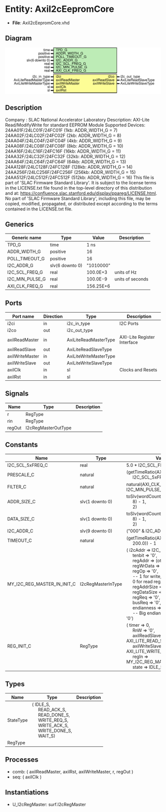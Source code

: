 # Entity: AxiI2cEepromCore

- **File**: AxiI2cEepromCore.vhd
## Diagram

![Diagram](AxiI2cEepromCore.svg "Diagram")
## Description

Company    : SLAC National Accelerator Laboratory
Description: AXI-Lite Read/ModifyWrite for standard EEPROM Module
Supported Devices:
   24AA01F/24LC01F/24FC01F    (1kb:   ADDR_WIDTH_G = 7)
   24AA02F/24LC02F/24FC02F    (2kb:   ADDR_WIDTH_G = 8)
   24AA04F/24LC04F/24FC04F    (4kb:   ADDR_WIDTH_G = 9)
   24AA08F/24LC08F/24FC08F    (8kb:   ADDR_WIDTH_G = 10)
   24AA16F/24LC16F/24FC16F    (16kb:  ADDR_WIDTH_G = 11)
   24AA32F/24LC32F/24FC32F    (32kb:  ADDR_WIDTH_G = 12)
   24AA64F/24LC64F/24FC64F    (64kb:  ADDR_WIDTH_G = 13)
   24AA128F/24LC128F/24FC128F (128kb: ADDR_WIDTH_G = 14)
   24AA256F/24LC256F/24FC256F (256kb: ADDR_WIDTH_G = 15)
   24AA512F/24LC512F/24FC512F (512kb: ADDR_WIDTH_G = 16)
This file is part of 'SLAC Firmware Standard Library'.
It is subject to the license terms in the LICENSE.txt file found in the
top-level directory of this distribution and at:
   https://confluence.slac.stanford.edu/display/ppareg/LICENSE.html.
No part of 'SLAC Firmware Standard Library', including this file,
may be copied, modified, propagated, or distributed except according to
the terms contained in the LICENSE.txt file.
## Generics

| Generic name    | Type            | Value     | Description      |
| --------------- | --------------- | --------- | ---------------- |
| TPD_G           | time            | 1 ns      |                  |
| ADDR_WIDTH_G    | positive        | 16        |                  |
| POLL_TIMEOUT_G  | positive        | 16        |                  |
| I2C_ADDR_G      | slv(6 downto 0) | "1010000" |                  |
| I2C_SCL_FREQ_G  | real            | 100.0E+3  | units of Hz      |
| I2C_MIN_PULSE_G | real            | 100.0E-9  | units of seconds |
| AXI_CLK_FREQ_G  | real            | 156.25E+6 |                  |
## Ports

| Port name       | Direction | Type                   | Description                 |
| --------------- | --------- | ---------------------- | --------------------------- |
| i2ci            | in        | i2c_in_type            | I2C Ports                   |
| i2co            | out       | i2c_out_type           |                             |
| axilReadMaster  | in        | AxiLiteReadMasterType  | AXI-Lite Register Interface |
| axilReadSlave   | out       | AxiLiteReadSlaveType   |                             |
| axilWriteMaster | in        | AxiLiteWriteMasterType |                             |
| axilWriteSlave  | out       | AxiLiteWriteSlaveType  |                             |
| axilClk         | in        | sl                     | Clocks and Resets           |
| axilRst         | in        | sl                     |                             |
## Signals

| Name   | Type                | Description |
| ------ | ------------------- | ----------- |
| r      | RegType             |             |
| rin    | RegType             |             |
| regOut | I2cRegMasterOutType |             |
## Constants

| Name                        | Type               | Value                                                                                                                                                                                                                                                                                                                                                                                                                                                                                                                                                                                                                                                                                                                                                                                                                                                                                          | Description  |
| --------------------------- | ------------------ | ---------------------------------------------------------------------------------------------------------------------------------------------------------------------------------------------------------------------------------------------------------------------------------------------------------------------------------------------------------------------------------------------------------------------------------------------------------------------------------------------------------------------------------------------------------------------------------------------------------------------------------------------------------------------------------------------------------------------------------------------------------------------------------------------------------------------------------------------------------------------------------------------- | ------------ |
| I2C_SCL_5xFREQ_C            | real               |  5.0 * I2C_SCL_FREQ_G                                                                                                                                                                                                                                                                                                                                                                                                                                                                                                                                                                                                                                                                                                                                                                                                                                                                          |              |
| PRESCALE_C                  | natural            |  (getTimeRatio(AXI_CLK_FREQ_G,<br><span style="padding-left:20px"> I2C_SCL_5xFREQ_C)) - 1                                                                                                                                                                                                                                                                                                                                                                                                                                                                                                                                                                                                                                                                                                                                                                                                      |              |
| FILTER_C                    | natural            |  natural(AXI_CLK_FREQ_G * I2C_MIN_PULSE_G) + 1                                                                                                                                                                                                                                                                                                                                                                                                                                                                                                                                                                                                                                                                                                                                                                                                                                                 |              |
| ADDR_SIZE_C                 | slv(1 downto 0)    |  toSlv(wordCount(ADDR_WIDTH_G,<br><span style="padding-left:20px"> 8) - 1,<br><span style="padding-left:20px"> 2)                                                                                                                                                                                                                                                                                                                                                                                                                                                                                                                                                                                                                                                                                                                                                                              |              |
| DATA_SIZE_C                 | slv(1 downto 0)    |  toSlv(wordCount(32,<br><span style="padding-left:20px"> 8) - 1,<br><span style="padding-left:20px"> 2)                                                                                                                                                                                                                                                                                                                                                                                                                                                                                                                                                                                                                                                                                                                                                                                        |              |
| I2C_ADDR_C                  | slv(9 downto 0)    |  ("000" & I2C_ADDR_G)                                                                                                                                                                                                                                                                                                                                                                                                                                                                                                                                                                                                                                                                                                                                                                                                                                                                          |              |
| TIMEOUT_C                   | natural            |  (getTimeRatio(AXI_CLK_FREQ_G,<br><span style="padding-left:20px"> 200.0)) - 1                                                                                                                                                                                                                                                                                                                                                                                                                                                                                                                                                                                                                                                                                                                                                                                                                 | 5 ms timeout |
| MY_I2C_REG_MASTER_IN_INIT_C | I2cRegMasterInType |  (       i2cAddr     => I2C_ADDR_C,<br><span style="padding-left:20px">       tenbit      => '0',<br><span style="padding-left:20px">       regAddr     => (others => '0'),<br><span style="padding-left:20px">       regWrData   => (others => '0'),<br><span style="padding-left:20px">       regOp       => '0',<br><span style="padding-left:20px">               -- 1 for write,<br><span style="padding-left:20px"> 0 for read       regAddrSkip => '0',<br><span style="padding-left:20px">       regAddrSize => ADDR_SIZE_C,<br><span style="padding-left:20px">       regDataSize => DATA_SIZE_C,<br><span style="padding-left:20px">       regReq      => '0',<br><span style="padding-left:20px">       busReq      => '0',<br><span style="padding-left:20px">       endianness  => '1',<br><span style="padding-left:20px">               -- Big endian       repeatStart => '0') |              |
| REG_INIT_C                  | RegType            |  (       timer          => 0,<br><span style="padding-left:20px">       RnW            => '0',<br><span style="padding-left:20px">       axilReadSlave  => AXI_LITE_READ_SLAVE_INIT_C,<br><span style="padding-left:20px">       axilWriteSlave => AXI_LITE_WRITE_SLAVE_INIT_C,<br><span style="padding-left:20px">       regIn          => MY_I2C_REG_MASTER_IN_INIT_C,<br><span style="padding-left:20px">       state          => IDLE_S)                                                                                                                                                                                                                                                                                                                                                                                                                                                   |              |
## Types

| Name      | Type                                                                                                                                                                                                                                                                                                        | Description |
| --------- | ----------------------------------------------------------------------------------------------------------------------------------------------------------------------------------------------------------------------------------------------------------------------------------------------------------- | ----------- |
| StateType | ( IDLE_S,<br><span style="padding-left:20px"> READ_ACK_S,<br><span style="padding-left:20px"> READ_DONE_S,<br><span style="padding-left:20px"> WRITE_REQ_S,<br><span style="padding-left:20px"> WRITE_ACK_S,<br><span style="padding-left:20px"> WRITE_DONE_S,<br><span style="padding-left:20px"> WAIT_S)  |             |
| RegType   |                                                                                                                                                                                                                                                                                                             |             |
## Processes
- comb: ( axilReadMaster, axilRst, axilWriteMaster, r, regOut )
- seq: ( axilClk )
## Instantiations

- U_I2cRegMaster: surf.I2cRegMaster
